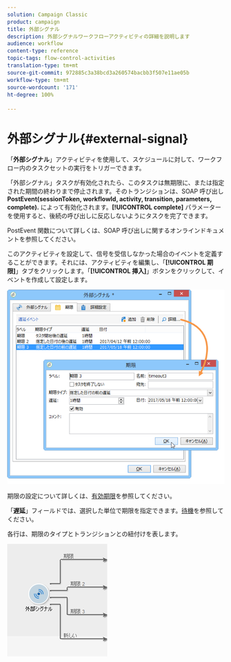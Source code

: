 ```yaml
---
solution: Campaign Classic
product: campaign
title: 外部シグナル
description: 外部シグナルワークフローアクティビティの詳細を説明します
audience: workflow
content-type: reference
topic-tags: flow-control-activities
translation-type: tm+mt
source-git-commit: 972885c3a38bcd3a260574bacbb3f507e11ae05b
workflow-type: tm+mt
source-wordcount: '171'
ht-degree: 100%

---
```



# 外部シグナル{#external-signal}

「**外部シグナル**」アクティビティを使用して、スケジュールに対して、ワークフロー内のタスクセットの実行をトリガーできます。

「外部シグナル」タスクが有効化されたら、このタスクは無期限に、または指定された期間の終わりまで停止されます。そのトランジションは、SOAP 呼び出し **PostEvent(sessionToken, workflowId, activity, transition, parameters, complete).** によって有効化されます。**[!UICONTROL complete]** パラメーターを使用すると、後続の呼び出しに反応しないようにタスクを完了できます。

PostEvent 関数について詳しくは、SOAP 呼び出しに関するオンラインドキュメントを参照してください。

このアクティビティを設定して、信号を受信しなかった場合のイベントを定義することができます。それには、アクティビティを編集し、「**[!UICONTROL 期限]**」タブをクリックします。「**[!UICONTROL 挿入]**」ボタンをクリックして、イベントを作成して設定します。

![](assets/edit_signal.png)

期限の設定について詳しくは、[有効期限](../../workflow/using/defining-approvals.md)を参照してください。

「**遅延**」フィールドでは、選択した単位で期限を指定できます。[待機](../../workflow/using/wait.md)を参照してください。

各行は、期限のタイプとトランジションとの紐付けを表します。

![](assets/external_sign_diag.png)


